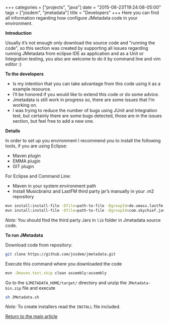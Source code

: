 +++
categories = ["projects", "java"]
date = "2015-08-23T19:24:08-05:00"
tags = ["josdem", "jmetadata"]
title = "Developers"
+++
Here you can find all information regarding how configure JMetadata code in your environment.

**Introduction**

Usually it’s not enough only download the source code and "running the code", so this section was created by supporting all issues regarding running JMetadata from eclipse IDE as application and as a Unit or Integration testing, you also are welcome to do it by command line and vim editor :)

**To the developers**

* Is my intention that you can take advantage from this code using it as a example resource.
* I’ll be honored if you would like to extend this code or do some advice.
* Jmetadata is still work in progress so, there are some issues that I’m working on.
* I was trying to reduce the number of bugs using JUnit and Integration test, but certainly there are some bugs detected, those are in the issues section, but feel free to add a new one.

**Details**

In order to set up you environment I recommend you to install the following tools, if you are using Eclipse:

* Maven plugin
* EMMA plugin
* GIT plugin

For Eclipse and Command Line:

* Maven in your system environment path
* Install Musicbrainz and LastFM third party jar’s manually in your .m2 repository

```bash
mvn install:install-file -Dfile=path-to-file -DgroupId=de.umass.lastfm -DartifactId=lastfm_bindings -Dversion=0.1.0 -Dpackaging=jar
mvn install:install-file -Dfile=path-to-file -DgroupId=com.skychief.javamusicbrainz -DartifactId=javamusicbrainz -Dversion=1.0 -Dpackaging=jar
```

*Note:* You should find the third party Jars in `lib` folder in Jmetadata source code.

**To run JMetadata**

Download code from repository:

```bash
git clone https://github.com/josdem/jmetadata.git
```
Execute this command where you downloaded the code

```bash
mvn -Dmaven.test.skip clean assembly:assembly
```

Go to the `$JMETADATA_HOME/target/` directory and unzip the `JMetadata-bin.zip` file and execute

```bash
sh JMetadata.sh
```

*Note:* To create installers read the `INSTALL` file included.


[Return to the main article](/jmetadata/jmetadata)
